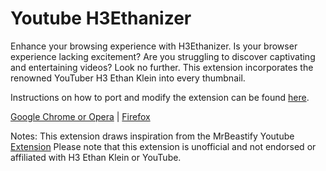 # Youtube H3Ethanizer

Enhance your browsing experience with H3Ethanizer. Is your browser experience lacking excitement? Are you struggling to discover captivating and entertaining videos? Look no further. This extension incorporates the renowned YouTuber H3 Ethan Klein into every thumbnail.

Instructions on how to port and modify the extension can be found [here](https://github.com/MagicJinn/MrBeastify-Youtube/issues/16).

[Google Chrome or Opera](https://chrome.google.com/webstore/detail/youtube-h3ethanizer/lhdcdoeahgaaehndpglhnabjahfoegjn/related?hl=de) | [Firefox](https://addons.mozilla.org/de/firefox/addon/youtube-h3ethanizer/)

Notes:
This extension draws inspiration from the MrBeastify Youtube [Extension](https://github.com/MagicJinn/MrBeastify-Youtube)
Please note that this extension is unofficial and not endorsed or affiliated with H3 Ethan Klein or YouTube.
